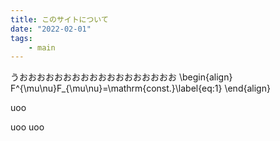 ```yaml
---
title: このサイトについて
date: "2022-02-01"
tags:
    - main
---
```


うおおおおおおおおおおおおおおおおおお
\begin{align}
  F^{\mu\nu}F_{\mu\nu}=\mathrm{const.}\label{eq:1}
\end{align}

<span class="text-pink-400">uoo</span>

<span class='has-tooltip relative items-center'>
  <span class='flex tooltip balloon'>
    uoo
  </span>
  uoo
</span>